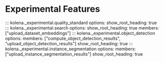 
# Experimental Features

::: kolena._experimental.quality_standard
    options:
        show_root_heading: true
::: kolena._experimental.search
    options:
        show_root_heading: true
        members: ["upload_dataset_embeddings"]
::: kolena._experimental.object_detection
    options:
        members: ["compute_object_detection_results", "upload_object_detection_results"]
        show_root_heading: true
::: kolena._experimental.instance_segmentation
    options:
        members: ["upload_instance_segmentation_results"]
        show_root_heading: true
